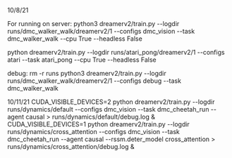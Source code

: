10/8/21

For running on server:
python3 dreamerv2/train.py --logdir runs/dmc_walker_walk/dreamerv2/1 --configs dmc_vision --task dmc_walker_walk --cpu True --headless False

python dreamerv2/train.py --logdir runs/atari_pong/dreamerv2/1 --configs atari --task atari_pong --cpu True --headless False

debug:
rm -r runs
python3 dreamerv2/train.py --logdir runs/dmc_walker_walk/dreamerv2/1 --configs debug --task dmc_walker_walk

10/11/21
CUDA_VISIBLE_DEVICES=2 python dreamerv2/train.py --logdir runs/dynamics/default --configs dmc_vision --task dmc_cheetah_run --agent causal > runs/dynamics/default/debug.log &
CUDA_VISIBLE_DEVICES=1 python dreamerv2/train.py --logdir runs/dynamics/cross_attention --configs dmc_vision --task dmc_cheetah_run --agent causal --rssm.deter_model cross_attention > runs/dynamics/cross_attention/debug.log &